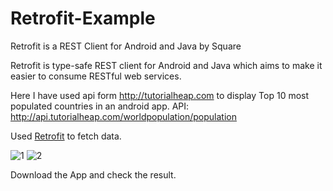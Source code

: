 # Retrofit-Example

Retrofit is a REST Client for Android and Java by Square

Retrofit is type-safe REST client for Android and Java which aims to make it easier to consume RESTful web services.

Here I have used api form http://tutorialheap.com to display Top 10 most populated countries in an android app.
API: http://api.tutorialheap.com/worldpopulation/population

Used <a href="https://github.com/square/retrofit">Retrofit</a> to fetch data.

![1](http://api.tutorialheap.com/worldpopulation/images/1)
![2](http://api.tutorialheap.com/worldpopulation/images/2)


Download the App and check the result.
